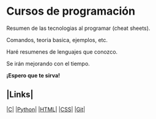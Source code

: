 # Cursos de programación

Resumen de las tecnologias al programar (cheat sheets).

Comandos, teoria basica, ejemplos, etc.

Haré resumenes de lenguajes que conozco.

Se irán mejorando con el tiempo.

**¡Espero que te sirva!**

|Links|
 -----
|[C](https://github.com/alejanCodeGF/Cursos/tree/main/C)|
|[Python](https://github.com/alejanCodeGF/Cursos/tree/main/Python)|
|[HTML](https://github.com/alejanCodeGF/Cursos/tree/main/HTML)|
|[CSS](https://github.com/alejanCodeGF/Cursos/tree/main/CSS)|
|[Git](https://github.com/alejanCodeGF/Cursos/tree/main/Git)|
